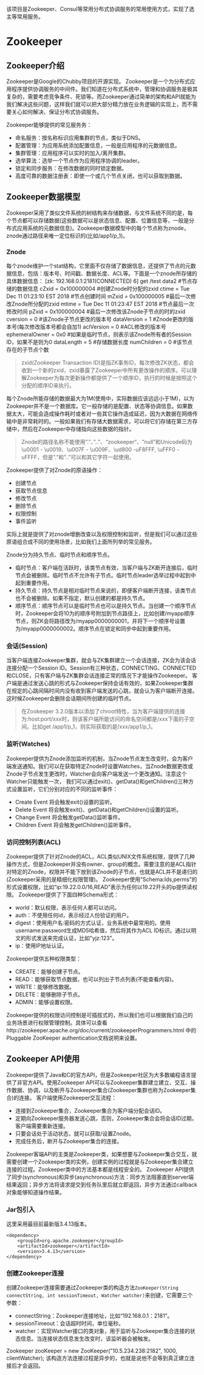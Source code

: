 该项目是Zookeeper、Consul等常用分布式协调服务的常用使用方式，实现了选主等常用服务。

# Zookeeper
## Zookeeper介绍
Zookeeper是Google的Chubby项目的开源实现。
Zookeeper是一个为分布式应用程序提供协调服务的中间件。我们知道在分布式系统中，管理和协调服务是极其复杂的，需要考虑竞争条件、死锁等。而Zookeeper通过简单的架构和API就能为我们解决这些问题，这样我们就可以把大部分精力放在业务逻辑的实现上，而不需要关心如何解决、保证分布式协调服务。

Zookeeper能够提供的常见服务务：
* 命名服务：按名称标识应用集群的节点，类似于DNS。
* 配置管理：为应用系统添加配置信息，一般是应用程序的元数据信息。
* 集群管理：应用程序可以实时的加入/离开集群。
* 选举算法：选举一个节点作为应用程序协调的leader。
* 锁定和同步服务：在修改数据的同时锁定数据。
* 高度可靠的数据注册表：即使一个或几个节点关闭，也可以获取到数据。

## Zookeeper数据模型
Zookeeper采用了类似文件系统的树结构来存储数据，与文件系统不同的是，每个节点都可以存储数据(这些数据可以是状态信息、配置、位置信息等，一般是分布式应用系统的元数据信息)。Zookeeper数据模型中的每个节点称为znode，znode通过路径来唯一定位标识的(比如/app1/p_1)。

### Znode
每个znode维护一个stat结构，它里面不仅存储了数据信息，还提供了节点的元数据信息，包括：版本号、时间戳、数据长度、ACL等。下面是一个znode所存储的具体数据信息：
[zk: 192.168.0.1:2181(CONNECTED) 6] get /test
data2                                    #节点存储的数据信息
cZxid = 0x100000004                      #创建Znode时分配的zxid
ctime = Tue Dec 11 01:23:10 EST 2018     #节点创建时间
mZxid = 0x100000005                      #最后一次修改Znode所分配的zxid
mtime = Tue Dec 11 01:23:47 EST 2018     #节点最后一次修改时间
pZxid = 0x100000004                      #最后一次修改该Znode子节点的时的zxid
cversion = 0                             #该Znode子节点更改的版本号
dataVersion = 1                          #Znode更改的版本号(每次修改版本号都会自加1)
aclVersion = 0                           #ACL修改的版本号
ephemeralOwner = 0x0                     #如果是临时节点，则表示该Znode所有者的Session ID，如果不是则为0
dataLength = 5                           #存储数据长度
numChildren = 0                          #该节点存在的子节点个数

>zxid(Zookeeper Transaction ID)是指ZK事务ID，每次修改ZK状态，都会收到一个新的zxid，zxid暴露了Zookeeper中所有更改操作的顺序。可以理解Zookeeper为每次更新操作都提供了一个顺序ID，执行的时候是按照这个分配的顺序ID来执行。

每个Znode所能存储的数据最大为1M(使用中，实际数据应该远远小于1M)，以为Zookeeper并不是一个数据库。它一般存储的是配置、状态等协调信息。如果数据太大，可能会造成操作耗时或者对一些其它操作造成延迟，因为大数据在网络传输中是非常耗时的。一般如果我们有存储大数据需求，可以将它们存储在第三方存储中，然后在Zookeeper中存储指向这些数据的指针。


> Znode的路径名称不能使用”.”、”..”、“zookeeper“、“null”和Unicode码为\u0001 - \u0019、\u007F - \u009F、\ud800 -uF8FFF, \uFFF0 - uFFFF，但是”.”和”..”可以和其它字符一起使用。


Zookeeper提供了对Znode的原语操作：

* 创建节点
* 获取节点信息
* 修改节点
* 删除节点
* 权限控制
* 事件监听

实际上就是提供了对znode增删改查以及权限控制和监听，但是我们可以通过这些原语组合成不同的使用场景，比如我们上面所列举的常见服务。

Znode分为持久节点、临时节点和顺序节点。
* 临时节点：客户端在活跃时，该类节点有效，当客户端与ZK断开连接后，临时节点会被删除。临时节点不允许有子节点。临时节点leader选举过程中起到中起到重要作用。
* 持久节点：持久节点是相对临时节点来说的，即便客户端断开连接，该类节点也不会被删除。如果不指定，默认创建的都是持久节点。
* 顺序节点：顺序节点可以是临时节点也可以是持久节点。当创建一个顺序节点时，Zookeeper会将10为的顺序号附加到节点路径上，比如创建/myapp顺序节点，则ZK会将路径改为/myapp0000000001，并将下一个顺序号设置为/myapp0000000002。顺序节点在锁定和同步中起到重要作用。

### 会话(Session)

当客户端连接Zookeeper集群，就会与ZK集群建立一个会话连接，ZK会为该会话连接分配一个Session ID。Session有三种状态，CONNECTING、CONNECTED和CLOSE，只有客户端与ZK集群会话连接正常的情况下才能操作Zookeeper。
客户端是通过发送心跳的形式与Zookeeper保持会话有效的，如果Zookeeper集群在规定的心跳间隔时间内没有收到客户端发送的心跳，就会认为客户端断开连接。这时候Zookeeper会删除会话期间所创建的临时节点。

>在Zookeeper 3.2.0版本以添加了chroot特性，当为客户端提供的连接为:host:port/xxx时，则该客户端所能访问的命名空间都是/xxx下面的子空间。比如get /app1/p_1，则实际获取的是/xxx/app1/p_1。

### 监听(Watches)

Zookeeper提供为Znode添加监听的机制，当Znode节点发生改变时，会为客户端发送通知。我们可以在获取特定Znode时设置Watches，当Znode数据更改或Znode子节点发生更改时，Watcher会向客户端发送一个更改通知。注意这个Watcher只能触发一次，
我们可以通过exit()、getData()和getChildren()三种方式设置监听，它们分别对应的不同的监听事件：
* Create Event 将会触发exit()设置的监听。
* Delete Event 将会触发exit()、getData()和getChildren()设置的监听。
* Change Event 将会触发getData()监听事件。
* Children Event 将会触发getChildren()监听事件。


### 访问控制列表(ACL)
Zookeeper提供了针对Znode的ACL，ACL类似UNIX文件系统权限，提供了几种操作方式，但是Zookeeper并没有owner、group的概念。需要注意的是ACL指针对特定的Znode，权限并不能下放到该Znode的子节点，也就是ACL并不是递归的(Zookeeper采用的是精细化权限管理)。
Zookeeper使用”Schema:Ids,perms”的形式设置权限，比如”ip:19.22.0.0/16,READ”表示为任何以19.22开头的ip提供读权限。
Zookeeper提供了下面四种Schema形式：
* world：默认权限，表示任何人都可以访问。
* auth：不使用任何id，表示经过人份验证的用户。
* digest：使用用户名:密码的方式认证，业务系统中最常用的。使用username:password生成MD5哈希值，然后将其作为ACL ID标识。通过以明文的形式发送来完成认证，比如"yjz:123”。
* ip：使用IP地址认证。

Zookeeper提供五种权限类型：
* CREATE：能够创建子节点。
* READ：能够获取节点数据，也可以列出子节点列表(不能查看内容)。
* WRITE：能够修改数据。
* DELETE：能够删除子节点。
* ADMIN：能够设置权限。

Zookeeper提供的权限访问控制是可插拔式的，所以我们也可以根据我们自己的业务场景进行权限管理控制。具体可以查看http://zookeeper.apache.org/doc/current/zookeeperProgrammers.html 中的Pluggable ZooKeeper authentication文档说明来设置。


## Zookeeper API使用
Zookeeper提供了Java和C的官方API，但是Zookeeper社区为大多数编程语言提供了非官方API。使用Zookeeper API可以与Zookeeper集群建立建立、交互、操作数据、协调，以及断开与Zookeeper集合(Zookeeper集群也称为Zookeeper集合)的连接。
客户端使用Zookeeper交互流程：
* 连接到Zookeeper集合，Zookeeper集合为客户端分配会话ID。
* 定期向Zookeeper服务器发送心跳，否则，Zookeeper集合会将会话ID过期，客户端需要重新连接。
* 只要会话处于活动状态，就可以获取/设置Znode。
* 完成任务后，断开与Zookeeper集合的连接。

Zookeeper客端API的主类是Zookeeper类，如果想要与Zookeeper集合交互，就需要创建一个Zookeeper类的实例，创建实例的过程就是与Zookeeper集合建立连接的过程。Zookeeper类中的方法基本都是线程安全的。
Zookeeper API提供了同步(synchronous)和异步(asynchronous)方法：同步方法阻塞直到server端结果返回；异步方法将请求提交到任务队里后就立即返回，异步方法通过callback对象能够知道操作结果。


### Jar包引入
这里采用最目前最新版3.4.13版本。
```
<dependency>
    <groupId>org.apache.zookeeper</groupId>
    <artifactId>zookeeper</artifactId>
    <version>3.4.13</version>
</dependency>
```


### 创建Zookeeper连接
创建Zookeeper连接需要通过Zookeeper类的构造方法```ZooKeeper(String connectString, int sessionTimeout, Watcher watcher)```来创键，它需要三个参数：
* connectString：Zookeeper连接地址，比如“192.168.0.1：2181”。
* sessionTimeout：会话超时时间，单位毫秒。
* watcher：实现Watcher接口的类对象，用于监听与Zookeeper集合连接的状态信息。当连接状态信息发生改变时，该监听器会被触发。

Zookeeper zooKeeper = new ZooKeeper("10.5.234.238:2182", 1000, clientWatcher);
该构造方法连接过程是异步的，也就是说他不会等到真正建立连接后才会返回。

